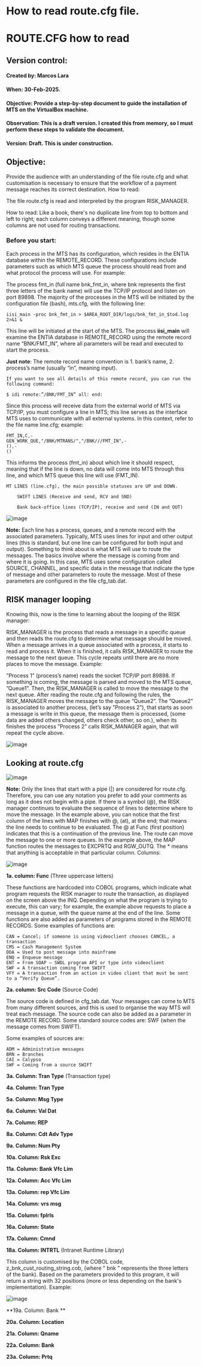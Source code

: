 # How to read route.cfg file.

# ROUTE.CFG how to read


## Version control:

#### Created by: 	 Marcos Lara
#### When:	 30-Feb-2025.
#### Objective: Provide a step-by-step document to guide the installation of MTS on the VirtualBox machine.
#### Observation:	This is a draft version. I created this from memory, so I must perform these steps to validate the document.
#### Version:	Draft. This is under construction.

## Objective:

Provide the audience with an understanding of the file route.cfg and what customisation is necessary to ensure that the workflow of a payment message reaches its correct destination.
How to read:

The file route.cfg is read and interpreted by the program RISK_MANAGER.

How to read:
 Like a book, there's no duplicate line from top to bottom and left to right; each column conveys a different meaning, though some columns are not used for routing transactions.

### Before you start:

Each process in the MTS has its configuration, which resides in the ENTIA database within the REMOTE_RECORD. These configurations include parameters such as which MTS queue the process should read from and what protocol the process will use. For example:

The process fmt_in (full name bnk_fmt_in, where bnk represents the first three letters of the bank name) will use the TCP/IP protocol and listen on port 89898. The majority of the processes in the MTS will be initiated by the configuration file (bash), mts.cfg, with the following line:

    iisi_main -proc bnk_fmt_in > $AREA_ROOT_DIR/logs/bnk_fmt_in_$tod.log 2>&1 &

This line will be initiated at the start of the MTS. The process **iisi_main** will examine the ENTIA database in REMOTE_RECORD using the remote record name “BNK/FMT_IN”, where all parameters will be read and executed to start the process. 

**Just note**: The remote record name convention is 1. bank’s name, 2. process’s name (usually “in”, meaning input).

	If you want to see all details of this remote record, you can run the following command:
 
	$ idi remote:”/BNK/FMT_IN” all: end:
 
Since this process will receive data from the external world of MTS via TCP/IP, you must configure a line in MTS; this line serves as the interface MTS uses to communicate with all external systems. In this context, refer to the file name line.cfg; example:

    FMT_IN,C,-
    GEN_WORK_QUE,"/BNK/MTRANS/","/BNK///FMT_IN",-
    (),-
    ()

This informs the process (fmt_in) about which line it should respect, meaning that if the line is down, no data will come into MTS through this line, and which MTS queue this line will use (FMT_IN).

	MT LINES (line.cfg), the main possible statuses are UP and DOWN.

		SWIFT LINES (Receive and send, RCV and SND)
  
		Bank back-office lines (TCP/IP), receive and send (IN and OUT)


![image](https://github.com/user-attachments/assets/ccddf8e9-69ec-4a98-a65d-b9a48f90755c)



**Note:** Each line has a process, queues, and a remote record with the associated parameters. Typically, MTS uses lines for input and other output lines (this is standard, but one line can be configured for both input and output).
Something to think about is what MTS will use to route the messages. The basics involve where the message is coming from and where it is going. In this case, MTS uses some configuration called SOURCE, CHANNEL, and specific data in the message that indicate the type of message and other parameters to route the message. Most of these parameters are configured in the file cfg_tab.dat.

## RISK manager looping

Knowing this, now is the time to learning about the looping of the RISK manager:

RISK_MANAGER is the process that reads a message in a specific queue and then reads the route.cfg to determine what message should be moved.
When a message arrives in a queue associated with a process, it starts to read and process it. When it is finished, it calls RISK_MANAGER to route the message to the next queue.
This cycle repeats until there are no more places to move the message. Example:

”Process 1” (process’s name) reads the socket TCP/IP port 89898. If something is coming, the message is parsed and moved to the MTS queue, ”Queue1”. Then, the RISK_MANAGER is called to move the message to the next queue.
After reading the route.cfg and following the rules, the RISK_MANAGER moves the message to the queue “Queue2”.
The ”Queue2” is associated to another process, (let’s say ”Process 2”), that starts as soon a message is write in this queue, the message them is processed, (some data are added others changed, others check other, so on.), when its finishes the process ”Process 2” calls RISK_MANAGER again, that will repeat the cycle above.


![image](https://github.com/user-attachments/assets/0834de92-54e5-466b-9b40-124ecd81c3d7)

## Looking at route.cfg

 ![image](https://github.com/user-attachments/assets/9eb0e54c-93d4-4af0-8cfa-d37f2141fd81)


**Note:** Only the lines that start with a pipe (|) are considered for route.cfg. Therefore, you can use any notation you prefer to add your comments as long as it does not begin with a pipe. 
If there is a symbol (@), the RISK manager continues to evaluate the sequence of lines to determine where to move the message.
In the example above, you can notice that the first column of the lines with MAP finishes with @, (at), at the end; that means the line needs to continue to be evaluated.
The @ at Func (first position) indicates that this is a continuation of the previous line. The route can move the message to one or more queues. In the example above, the MAP function routes the messages to EXCPRTQ and RGW_OUTQ.
The * means that anything is acceptable in that particular column. 
Columns:

![image](https://github.com/user-attachments/assets/fbc52d66-7acc-469c-977b-fa17bff821e3)





**1a. column: Func** (Three uppercase letters)

These functions are hardcoded into COBOL programs, which indicate what program requests the RISK manager to route the transaction, as displayed on the screen above the INQ. Depending on what the program is trying to execute, this can vary; for example, the example above requests to place a message in a queue, with the queue name at the end of the line. Some functions are also added as parameters of programs stored in the REMOTE RECORDS.
Some examples of functions are:

	CAN = Cancel; if someone is using videoclient chooses CANCEL, a transaction
	CMS = Cash Management System
	DDA = Used to post message into mainframe 
	ENQ = Enqueue message
	ENT = From SOAP – SWDL program API or type into videoclient
	SWF = A transaction coming from SWIFT
	VFY = A transaction from an action in video client that must be sent to a “Verify Queue”.

**2a.  column: Src Code** (Source Code)

The source code is defined in cfg_tab.dat. Your messages can come to MTS from many different sources, and this is used to organise the way MTS will treat each message. The source code can also be added as a parameter in the REMOTE RECORD. Some standard source codes are: SWF (when the message comes from SWIFT). 

Some examples of sources are:

	ADM = Administrative messages
	BRN = Branches
	CAI = Calypso
	SWF = Coming from a source SWIFT
**3a. Column: Tran Type** (Transaction type)

**4a. Column: Tran Type**

**5a. Column: Msg Type**

**6a. Column:  Val Dat**

**7a. Column: REP**

**8a. Column: Cdt Adv Type**

**9a. Column: Num Pty**

**10a. Column: Rsk Exc**

**11a. Column: Bank Vfc Lim**

**12a. Column: Acc Vfc Lim**

**13a. Column: rep Vfc Lim**

**14a. Column: vrs msg**

**15a. Column: fplrls**

**16a. Column: State**

**17a. Column: Cmnd**

**18a. Column: INTRTL** (Intranet Runtime Library)

  This column is customised by the COBOL code, z_bnk_cust_routing_string.cob, (where " bnk " represents the three letters of the bank).
  Based on the parameters provided to this program, it will return a string with 32 positions (more or less depending on the bank's implementation).
  Example:
 
![image](https://github.com/user-attachments/assets/4fc111dc-49e6-496f-b381-4465425232ad)


**19a. Column: Bank **

**20a. Column: Location**

**21a. Column: Qname**

**22a. Column: Bank**

**23a. Column: Prtq**














